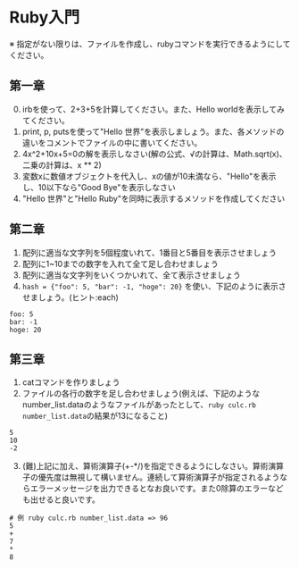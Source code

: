 Ruby入門
========
※ 指定がない限りは、ファイルを作成し、rubyコマンドを実行できるようにしてください。

## 第一章
0. irbを使って、2+3+5を計算してください。また、Hello worldを表示してみてください。
1. print, p, putsを使って"Hello 世界"を表示しましょう。また、各メソッドの違いをコメントでファイルの中に書いてください。
2. 4x^2+10x+5=0の解を表示しなさい(解の公式、√の計算は、Math.sqrt(x)、二乗の計算は、x ** 2)
3. 変数xに数値オブジェクトを代入し、xの値が10未満なら、"Hello"を表示し、10以下なら"Good Bye"を表示しなさい
4. "Hello 世界"と"Hello Ruby"を同時に表示するメソッドを作成してください

## 第二章
1. 配列に適当な文字列を5個程度いれて、1番目と5番目を表示させましょう
1. 配列に1~10までの数字を入れて全て足し合わせましょう
2. 配列に適当な文字列をいくつかいれて、全て表示させましょう
3. ```hash = {"foo": 5, "bar": -1, "hoge": 20}``` を使い、下記のように表示させましょう。(ヒント:each)
```
foo: 5
bar: -1
hoge: 20
```

## 第三章
1. catコマンドを作りましょう
2. ファイルの各行の数字を足し合わせましょう(例えば、下記のようなnumber_list.dataのようなファイルがあったとして、```ruby culc.rb number_list.data```の結果が13になること)
```
5
10
-2
```
3. (難)上記に加え、算術演算子(+-\*/)を指定できるようにしなさい。算術演算子の優先度は無視して構いません。連続して算術演算子が指定されるようならエラーメッセージを出力できるとなお良いです。また0除算のエラーなども出せると良いです。
```
# 例 ruby culc.rb number_list.data => 96
5
+
7
*
8
```
